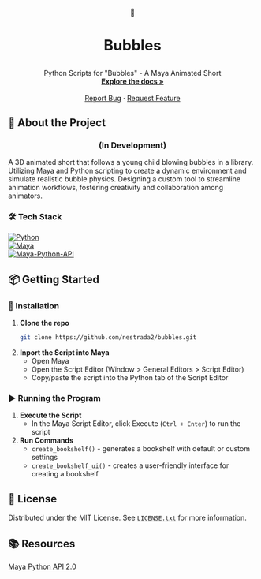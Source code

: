 <!-- PROJECT LOGO -->
<div align="center">
  🫧

<h3 align="center" style="font-size: 2.1em; font-weight: bolder;">Bubbles</h3>

  <p align="center">
    Python Scripts for "Bubbles" - A Maya Animated Short
    <br />
    <a href="https://github.com/nestrada2/bubbles"><strong>Explore the docs »</strong></a>
    <br />
    <br />
    <a href="https://github.com/nestrada2/bubbles/issues/new?labels=bug&template=bug-report.md">Report Bug</a>
    ·
    <a href="https://github.com/nestrada2/bubbles/issues/new?labels=enhancement&template=feature-request.md">Request Feature</a>
  </p>
</div>

<!-- ABOUT THE PROJECT -->
## 📖 About the Project
<h3 align="center"><b>(In Development)</b></h3>
A 3D animated short that follows a young child blowing bubbles in a library. Utilizing Maya and Python scripting to create a dynamic environment and simulate realistic bubble physics. Designing a custom tool to streamline animation workflows, fostering creativity and collaboration among animators.

### **🛠️ Tech Stack**
[![Python][Python.com]][Python-url]
<br />
[![Maya][Maya.com]][Maya-url]
<br />
[![Maya-Python-API][Maya-Python-API.com]][Maya-Python-API-url]
<br />

<!-- GETTING STARTED -->
## 📦 Getting Started

### **💾 Installation**
1. **Clone the repo**
   ```sh
   git clone https://github.com/nestrada2/bubbles.git
   ```
2. **Inport the Script into Maya**
   - Open Maya
   - Open the Script Editor (Window > General Editors > Script Editor)
   - Copy/paste the script into the Python tab of the Script Editor

### **▶️ Running the Program**
1. **Execute the Script**
   - In the Maya Script Editor, click Execute (`Ctrl + Enter`) to run the script
2. **Run Commands**
     - `create_bookshelf()` - generates a bookshelf with default or custom settings
     - `create_bookshelf_ui()` - creates a user-friendly interface for creating a bookshelf

<!-- LICENSE -->
## 📜 License
Distributed under the MIT License. See [`LICENSE.txt`](LICENSE.txt) for more information.

<!-- RESOURCES -->
## 📚 Resources
[Maya Python API 2.0](https://help.autodesk.com/view/MAYAUL/2024/ENU/?guid=MAYA_API_REF_py_ref_index_html)

<!------- MARKDOWN LINKS & IMAGES ------->
[Python.com]: https://img.shields.io/badge/Python-3776AB?style=for-the-badge&logo=python&logoColor=white
[Python-url]: https://www.python.org/
[Maya.com]: https://img.shields.io/badge/maya-3498DB?style=for-the-badge&logo=maya
[Maya-url]: https://www.autodesk.com/products/maya/overview?term=1-YEAR&tab=subscription
[Maya-Python-API.com]: https://img.shields.io/badge/Maya_Python_API_2.0-0089D6?style=for-the-badge&logo=maya-python-api
[Maya-Python-API-url]: https://help.autodesk.com/view/MAYAUL/2024/ENU/?guid=MAYA_API_REF_py_ref_index_html
